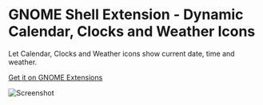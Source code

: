 # GNOME Shell Extension - Dynamic Calendar, Clocks and Weather Icons

Let Calendar, Clocks and Weather icons show current date, time and weather.

[Get it on GNOME Extensions][get]

![Screenshot](https://extensions.gnome.org/extension-data/screenshots/screenshot_5550_8VpGHbU.png)

[get]: https://extensions.gnome.org/extension/5550/dynamic-calendar-and-clocks-icons/
